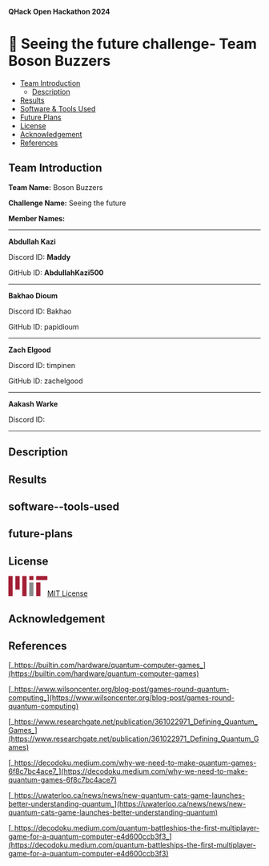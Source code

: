**QHack Open Hackathon 2024**

# :space_invader: Seeing the future challenge- Team Boson Buzzers

- [Team Introduction](#team-introduction)
  - [Description](#description)
- [Results](#Results)
- [Software & Tools Used](#software--tools-used)
- [Future Plans](#future-plans)
- [License](#license)
- [Acknowledgement](#Acknowledgement)
- [References](#references)

## Team Introduction
**Team Name:** Boson Buzzers

**Challenge Name:** Seeing the future



****Member Names:****

------------

**Abdullah Kazi**

Discord ID: **Maddy**

GitHub ID: **AbdullahKazi500**

 
------------


**Bakhao Dioum**


Discord ID: Bakhao


GitHub ID: papidioum



------------

**Zach Elgood**


Discord ID: timpinen


GitHub ID: zachelgood


------------

**Aakash Warke**


Discord ID: 

------------





## Description 

## Results


## software--tools-used


## future-plans

## License

<a href="https://choosealicense.com/licenses/mit/"><img src="https://raw.githubusercontent.com/johnturner4004/readme-generator/master/src/components/assets/images/mit.svg" height=40 />MIT License</a>

## Acknowledgement 
## References

[_https://builtin.com/hardware/quantum-computer-games_](https://builtin.com/hardware/quantum-computer-games)

[_https://www.wilsoncenter.org/blog-post/games-round-quantum-computing_](https://www.wilsoncenter.org/blog-post/games-round-quantum-computing)

[_https://www.researchgate.net/publication/361022971_Defining_Quantum_Games_](https://www.researchgate.net/publication/361022971_Defining_Quantum_Games)

[_https://decodoku.medium.com/why-we-need-to-make-quantum-games-6f8c7bc4ace7_](https://decodoku.medium.com/why-we-need-to-make-quantum-games-6f8c7bc4ace7)

[_https://uwaterloo.ca/news/news/new-quantum-cats-game-launches-better-understanding-quantum_](https://uwaterloo.ca/news/news/new-quantum-cats-game-launches-better-understanding-quantum)

[_https://decodoku.medium.com/quantum-battleships-the-first-multiplayer-game-for-a-quantum-computer-e4d600ccb3f3_](https://decodoku.medium.com/quantum-battleships-the-first-multiplayer-game-for-a-quantum-computer-e4d600ccb3f3)
